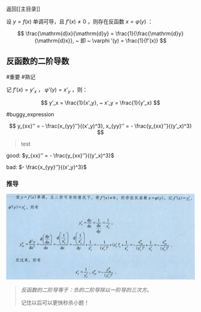 返回[[主目录]]

设 $y=f(x)$ 单调可导，且 $f’(x)\ne 0$ ，则存在反函数 $x=\varphi(y)$ ：

$$
\frac{\mathrm{d}x}{\mathrm{d}y} = \frac{1}{\frac{\mathrm{d}y}{\mathrm{d}x}}, ~ 即 ~ \varphi ’(y) = \frac{1}{f’(x)}
$$

## 反函数的二阶导数
#重要  #熟记 

记 $f’(x) = y’_x$ ， $\varphi ’(y) = x’_y$ ，则：

$$
y’_x = \frac{1}{x’_y}, ~ x’_y = \frac{1}{y’_x}
$$ 
 
#buggy_expression 

$$
y_{xx}’’ = - \frac{x_{yy}’’}{(x’_y)^3}, x_{yy}’’ = - \frac{y_{xx}’’}{(y’_x)^3}
$$

> test

good: $y_{xx}’’ = - \frac{y_{xx}’’}{(y’_x)^3}$

bad: $- \frac{x_{yy}’’}{(x’_y)^3}$ 


### 推导

![erjie](/assets/fan2jie.jpg)

> *反函数的二阶导等于：负的二阶导除以一阶导的三次方。*
> 
> 记住以后可以更快秒杀小题！